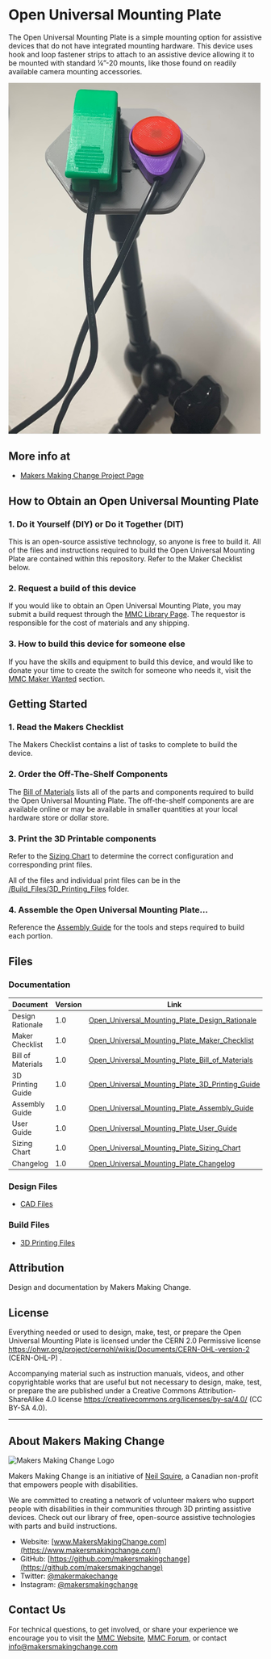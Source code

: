 #  Open Universal Mounting Plate
The Open Universal Mounting Plate is a simple mounting option for assistive devices that do not have integrated mounting hardware. This device uses hook and loop fastener strips to attach to an assistive device allowing it to be mounted with standard ¼”-20 mounts, like those found on readily available camera mounting accessories.

<img src="Photos/Mounted Switches.jpg" width="500" alt="A 3D printed hexagon mounting plate holding two assistive switches">

## More info at
- [Makers Making Change Project Page](https://makersmakingchange.com/project/open-universal-mounting-plate)

<!---
- [Makers Making Change Forum Thread](<Add link>)
--->

## How to Obtain an Open Universal Mounting Plate
### 1. Do it Yourself (DIY) or Do it Together (DIT)

This is an open-source assistive technology, so anyone is free to build it. All of the files and instructions required to build the Open Universal Mounting Plate are contained within this repository. Refer to the Maker Checklist below.

### 2. Request a build of this device

If you would like to obtain an Open Universal Mounting Plate, you may submit a build request through the [MMC Library Page](https://makersmakingchange.com/project/open-universal-mounting-plate/). The requestor is responsible for the cost of materials and any shipping.

### 3. How to build this device for someone else

If you have the skills and equipment to build this device, and would like to donate your time to create the switch for someone who needs it, visit the [MMC Maker Wanted](https://makersmakingchange.com/maker-wanted/) section.


## Getting Started

### 1. Read the Makers Checklist

The Makers Checklist contains a list of tasks to complete to build the device.

### 2. Order the Off-The-Shelf Components

The [Bill of Materials](/Documentation/Open_Universal_Mounting_Plate_BOM.xlsx) lists all of the parts and components required to build the Open Universal Mounting Plate. The off-the-shelf components are are available online or may be available in smaller quantities at your local hardware store or dollar store.


### 3. Print the 3D Printable components

Refer to the [Sizing Chart](/Documentation/Open_Universal_Mounting_Platee_Sizing_Chart.pdf) to determine the correct configuration and corresponding print files.

All of the files and individual print files can be in the [/Build_Files/3D_Printing_Files](/Build_Files/3D_Printing/) folder.

### 4. Assemble the Open Universal Mounting Plate...

Reference the [Assembly Guide](/Documentation/Open_Universal_Mounting_Plate_Assembly_Guide.pdf) for the tools and steps required to build each portion.

## Files
### Documentation
| Document             | Version | Link |
|----------------------|---------|------|
| Design Rationale     | 1.0     | [Open_Universal_Mounting_Plate_Design_Rationale](/Documentation/Open_Universal_Mounting_Plate_Design_Rationale.pdf)     |
| Maker Checklist      | 1.0     | [Open_Universal_Mounting_Plate_Maker_Checklist](/Documentation/Open_Universal_Mounting_Plate_Maker_Checklist.pdf)     |
| Bill of Materials    | 1.0     | [Open_Universal_Mounting_Plate_Bill_of_Materials](/Documentation/Open_Universal_Mounting_Plate_BOM_.xlsx)     |
| 3D Printing Guide    | 1.0     | [Open_Universal_Mounting_Plate_3D_Printing_Guide](/Documentation/Open_Universal_Mounting_Plate_3D_Printing_Guide.pdf)     |
| Assembly Guide       | 1.0     | [Open_Universal_Mounting_Plate_Assembly_Guide](/Documentation/Open_Universal_Mounting_Plate_Assembly_Guide.pdf)     |
| User Guide           | 1.0     | [Open_Universal_Mounting_Plate_User_Guide](/Documentation/Open_Universal_Mounting_Plate_User_Guide.pdf)    |
| Sizing Chart         | 1.0     | [Open_Universal_Mounting_Plate_Sizing_Chart](/Documentation/Open_Universal_Mounting_Platee_Sizing_Chart.pdf)     |
| Changelog            | 1.0     | [Open_Universal_Mounting_Plate_Changelog](/Documentation/Open_Universal_Mounting_Plate_Changelog.pdf)     |

### Design Files
- [CAD Files](/Design_Files)

### Build Files
- [3D Printing Files](/Build_Files/3D_Printing)

## Attribution

Design and documentation by Makers Making Change. 

## License
Everything needed or used to design, make, test, or prepare the Open Universal Mounting Plate is licensed under the CERN 2.0 Permissive license <https://ohwr.org/project/cernohl/wikis/Documents/CERN-OHL-version-2> (CERN-OHL-P) . 

Accompanying material such as instruction manuals, videos, and other copyrightable works that are useful but not necessary to design, make, test, or prepare the <Device-Name> are published under a Creative Commons Attribution-ShareAlike 4.0 license https://creativecommons.org/licenses/by-sa/4.0/ (CC BY-SA 4.0).

---

## About Makers Making Change
<img src="https://www.makersmakingchange.com/wp-content/uploads/logo/mmc_logo.svg" width="500" alt="Makers Making Change Logo">

Makers Making Change is an initiative of [Neil Squire](https://www.neilsquire.ca/), a Canadian non-profit that empowers people with disabilities.

We are committed to creating a network of volunteer makers who support people with disabilities in their communities through 3D printing assistive devices. Check out our library of free, open-source assistive technologies with parts and build instructions.

 - Website: [www.MakersMakingChange.com](https://www.makersmakingchange.com/)
 - GitHub: [https://github.com/makersmakingchange](https://github.com/makersmakingchange)
 - Twitter: [@makermakechange](https://twitter.com/makermakechange)
 - Instagram: [@makersmakingchange](https://www.instagram.com/makersmakingchange)



## Contact Us

For technical questions, to get involved, or share your experience we encourage you to visit the [MMC Website](https://www.makersmakingchange.com/), [MMC Forum](https://makersmakingchange.com/forum), or contact info@makersmakingchange.com
